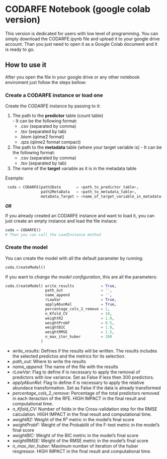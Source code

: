 # CODARFE Notebook (google colab version)
This version is dedicated for users with low level of programming. You can simply download the CODARFE.ipynb file and upload it to your google drive account. Than you just need to open it as a Google Colab document and it is ready to go.

## How to use it

After you open the file in your google drive or any other notebook enviroment just follow the steps bellow:

### Create a CODARFE instance or load one

Create the CODARFE instance by passing to it:
  1. The path to the **predictor** table (count table)  
    - It can be the following format:
       - .csv (separated by comma)
       - .tsv (separated by tab)
       - .biom (qiime2 format)
       - .qza (qiime2 format compact)
  2. The path to the **metadata** table (where your target variable is)
    - It can be the following format:
       -  .csv (separated by comma)
       -  .tsv (separated by tab)
  3. The name of the **target** variable as it is in the metadata table

Example:  
```python
 coda = CODARFE(path2Data       = <path_to_predictor_table>,  
                path2MetaData   = <path_to_metadata_table>,  
                metaData_Target = <name_of_target_variable_in_matadata>)  
```

***OR***

If you already created an CODARFE instance and want to load it, you can just create an empty instance and load the file instace:

```python
coda = CODARFE()
# Then you can call the LoadInstance method
```

### Create the model

You can create the model with all the default parameter by running:
```python
coda.CreateModel()
```

If you want to *change the model configuration*, this are all the parameters:
```python
coda.CreateModel( write_results            = True,
                  path_out                 = '',
                  name_append              = '',
                  rLowVar                  = True,
                  applyAbunRel             = True,
                  percentage_cols_2_remove = 1,
                  n_Kfold_CV               = 10,
                  weightR2                 = 1.0,
                  weightProbF              = 0.5,
                  weightBIC                = 1.0,
                  weightRMSE               = 1.5,
                  n_max_iter_huber         = 100
                )
```
* *write_results:* Defines if the results will be written. The results includes the selected predictos and the metrics for its selection.
* *path_out:* Where to write the results
* *name_append:* The name of the file with the results
* *rLowVar:* Flag to define if is necessary to apply the removal of predictors with low variance. Set as False if less then 300 predictors.
* *applyAbunRel:* Flag to define if is necessary to apply the relative abundace transformation. Set as False if the data is already transformed
* *percentage_cols_2_remove:* Percentage of the total predictors removed in each iteraction of the RFE. HIGH IMPACT in the final result and computational time.
* *n_Kfold_CV:* Number of folds in the Cross-validation step for the RMSE calculation. HIGH IMPACT in the final result and computational time.
* *weightR2:* Weight of the R² metric in the model’s final score
* *weightProbF:* Weight of the Probabilit of the F-test metric in the model’s final score
* *weightBIC:* Weight of the BIC metric in the model’s final score
* *weightRMSE:* Weight of the RMSE metric in the model’s final score
* *n_max_iter_huber:* Maximum number of iteration of the huber resgressor. HIGH IMPACT in the final result and computational time.
